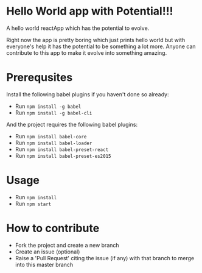 # Hello World app with Potential!!!
A hello world reactApp which has the potential to evolve.

Right now the app is pretty boring which just prints hello world but with everyone's help it has the potential to be something a lot more.
Anyone can contribute to this app to make it evolve into something amazing.

# Prerequsites
Install the following babel plugins if you haven't done so already:
* Run `npm install -g babel`
* Run `npm install -g babel-cli`

And the project requires the following babel plugins:
* Run `npm install babel-core`
* Run `npm install babel-loader`
* Run `npm install babel-preset-react`
* Run `npm install babel-preset-es2015`

# Usage
* Run `npm install`
* Run `npm start`

# How to contribute
* Fork the project and create a new branch
* Create an issue (optional)
* Raise a 'Pull Request' citing the issue (if any) with that branch to merge into this master branch
